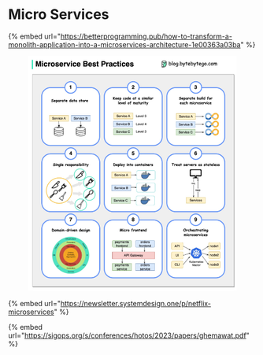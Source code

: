 # Micro Services

{% embed url="https://betterprogramming.pub/how-to-transform-a-monolith-application-into-a-microservices-architecture-1e00363a03ba" %}

<figure><img src="../.gitbook/assets/image (12).png" alt=""><figcaption></figcaption></figure>

{% embed url="https://newsletter.systemdesign.one/p/netflix-microservices" %}

{% embed url="https://sigops.org/s/conferences/hotos/2023/papers/ghemawat.pdf" %}
